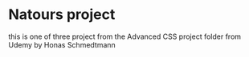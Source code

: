 # Natours project 
this is one of three project from the Advanced CSS project folder from Udemy by Honas Schmedtmann 
